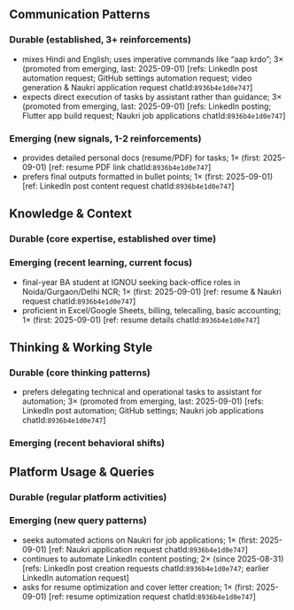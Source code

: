 ## Communication Patterns
### Durable (established, 3+ reinforcements)
- mixes Hindi and English; uses imperative commands like “aap krdo”; 3× (promoted from emerging, last: 2025-09-01) [refs: LinkedIn post automation request; GitHub settings automation request; video generation & Naukri application request chatId:`8936b4e1d0e747`]
- expects direct execution of tasks by assistant rather than guidance; 3× (promoted from emerging, last: 2025-09-01) [refs: LinkedIn posting; Flutter app build request; Naukri job applications chatId:`8936b4e1d0e747`]

### Emerging (new signals, 1-2 reinforcements)
- provides detailed personal docs (resume/PDF) for tasks; 1× (first: 2025-09-01) [ref: resume PDF link chatId:`8936b4e1d0e747`]
- prefers final outputs formatted in bullet points; 1× (first: 2025-09-01) [ref: LinkedIn post content request chatId:`8936b4e1d0e747`]

## Knowledge & Context
### Durable (core expertise, established over time)

### Emerging (recent learning, current focus)
- final-year BA student at IGNOU seeking back-office roles in Noida/Gurgaon/Delhi NCR; 1× (first: 2025-09-01) [ref: resume & Naukri request chatId:`8936b4e1d0e747`]
- proficient in Excel/Google Sheets, billing, telecalling, basic accounting; 1× (first: 2025-09-01) [ref: resume details chatId:`8936b4e1d0e747`]

## Thinking & Working Style
### Durable (core thinking patterns)
- prefers delegating technical and operational tasks to assistant for automation; 3× (promoted from emerging, last: 2025-09-01) [refs: LinkedIn post automation; GitHub settings; Naukri job applications chatId:`8936b4e1d0e747`]

### Emerging (recent behavioral shifts)

## Platform Usage & Queries
### Durable (regular platform activities)

### Emerging (new query patterns)
- seeks automated actions on Naukri for job applications; 1× (first: 2025-09-01) [ref: Naukri application request chatId:`8936b4e1d0e747`]
- continues to automate LinkedIn content posting; 2× (since 2025-08-31) [refs: LinkedIn post creation requests chatId:`8936b4e1d0e747`; earlier LinkedIn automation request]
- asks for resume optimization and cover letter creation; 1× (first: 2025-09-01) [ref: resume optimization request chatId:`8936b4e1d0e747`]